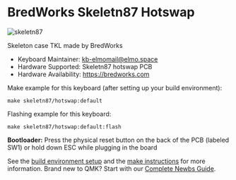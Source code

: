 # BredWorks Skeletn87 Hotswap

![skeletn87](https://i.imgur.com/TJ0nmTHl.png)

Skeleton case TKL made by BredWorks

* Keyboard Maintainer: [kb-elmo<mail@elmo.space>](https://github.com/kb-elmo)
* Hardware Supported: Skeletn87 hotswap PCB
* Hardware Availability: https://bredworks.com

Make example for this keyboard (after setting up your build environment):

    make skeletn87/hotswap:default

Flashing example for this keyboard:

    make skeletn87/hotswap:default:flash

**Bootloader:** Press the physical reset button on the back of the PCB (labeled SW1) or hold down ESC while plugging in the board

See the [build environment setup](https://docs.qmk.fm/#/getting_started_build_tools) and the [make instructions](https://docs.qmk.fm/#/getting_started_make_guide) for more information. Brand new to QMK? Start with our [Complete Newbs Guide](https://docs.qmk.fm/#/newbs).
